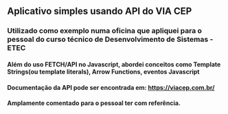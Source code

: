 ## Aplicativo simples usando API do VIA CEP
### Utilizado como exemplo numa oficina que apliquei para o pessoal do curso técnico de Desenvolvimento de Sistemas - ETEC
#### Além do uso FETCH/API no Javascript, abordei conceitos como Template Strings(ou template literals), Arrow Functions, eventos Javascript
#### Documentação da API pode ser encontrada em: https://viacep.com.br/

#### Amplamente comentado para o pessoal ter com referência.
